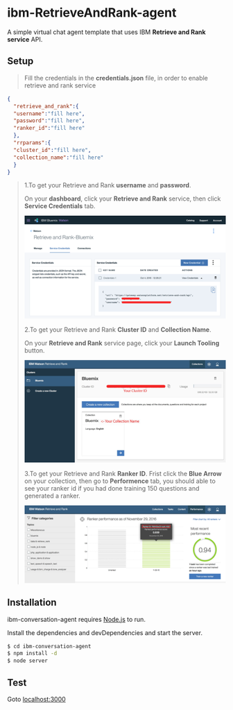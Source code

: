# ibm-RetrieveAndRank-agent

A simple virtual chat agent template that uses IBM <b>Retrieve and Rank service</b> API.

## Setup

>Fill the credentials in the <b>credentials.json</b> file, in order to enable retrieve and rank service

```json
{
  "retrieve_and_rank":{
  "username":"fill here",
  "password":"fill here",
  "ranker_id":"fill here"
  },
  "rrparams":{
  "cluster_id":"fill here",
  "collection_name":"fill here"
  }
}
```

>1.To get your Retrieve and Rank <b>username</b> and <b>password</b>.
>
>On your <b>dashboard</b>, click your <b>Retrieve and Rank</b> service, then click <b>Service Credentials</b> tab.
>
>![1](Doc/1.png)
>
>2.To get your Retrieve and Rank <b>Cluster ID</b> and <b>Collection Name</b>.
>
>On your <b>Retrieve and Rank</b> service page, click your <b>Launch Tooling</b> button.
>
>![1](Doc/2.png)
>
>3.To get your Retrieve and Rank <b>Ranker ID</b>.
>Frist click the <b>Blue Arrow</b> on your collection, then go to <b>Performence</b> tab, you should able to see your ranker id if you had done training 150 questions and generated a ranker.
>
>![1](Doc/3.png)
>

## Installation
ibm-conversation-agent requires [Node.js](https://nodejs.org/) to run.

Install the dependencies and devDependencies and start the server.

```sh
$ cd ibm-conversation-agent
$ npm install -d
$ node server
```

## Test
Goto [localhost:3000](127.0.0.1:3000/)

